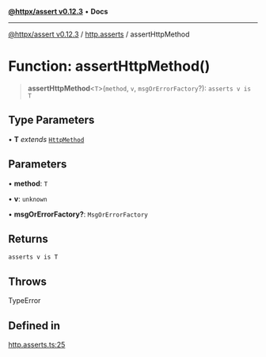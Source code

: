 [**@httpx/assert v0.12.3**](../../README.md) • **Docs**

***

[@httpx/assert v0.12.3](../../README.md) / [http.asserts](../README.md) / assertHttpMethod

# Function: assertHttpMethod()

> **assertHttpMethod**\<`T`\>(`method`, `v`, `msgOrErrorFactory`?): `asserts v is T`

## Type Parameters

• **T** *extends* [`HttpMethod`](../../http.types/type-aliases/HttpMethod.md)

## Parameters

• **method**: `T`

• **v**: `unknown`

• **msgOrErrorFactory?**: `MsgOrErrorFactory`

## Returns

`asserts v is T`

## Throws

TypeError

## Defined in

[http.asserts.ts:25](https://github.com/belgattitude/httpx/blob/efdc4c7f5d90eb963a8ba204526e9494bbd080b8/packages/assert/src/http.asserts.ts#L25)
